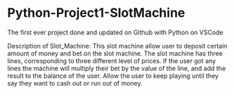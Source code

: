 # Python-Project1-SlotMachine
The first ever project done and updated on Github with Python on VSCode

Description of Slot_Machine:
This slot machine allow user to deposit certain amount of money and bet on the slot machine. The slot machine has three lines, corresponding to three different level of prices. If the user got any lines the machine will multiply their bet by the value of the line, and add the result to the balance of the user.  Allow the user to keep playing until they say they want to cash out or run out of money. 
